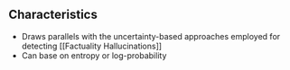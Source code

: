 ## Characteristics

- Draws parallels with the uncertainty-based approaches employed for detecting [[Factuality Hallucinations]]
- Can base on entropy or log-probability
